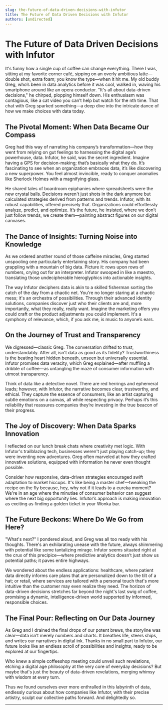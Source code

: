 ```yaml
---
slug: the-future-of-data-driven-decisions-with-infutor
title: The Future of Data Driven Decisions with Infutor
authors: [undirected]
---
```



# The Future of Data Driven Decisions with Infutor

It's funny how a single cup of coffee can change everything. There I was, sitting at my favorite corner café, sipping on an overly ambitious latte—double shot, extra foam; you know the type—when it hit me. My old buddy Greg, who’s been in data analytics before it was cool, walked in, waving his smartphone around like an opera conductor. "It's all about data-driven decisions," he chirped, plopping himself down. His enthusiasm was contagious, like a cat video you can’t help but watch for the nth time. That chat with Greg sparked something—a deep dive into the intricate dance of how we make choices with data today.

## The Pivotal Moment: When Data Became Our Compass

Greg had this way of narrating his company’s transformation—how they went from relying on gut feelings to harnessing the digital age’s powerhouse, data. Infutor, he said, was the secret ingredient. Imagine having a GPS for decision-making; that’s basically what they do. It’s fascinating to see when an organization embraces data, it’s like discovering a new superpower. You feel almost invincible, ready to conquer anomalies like Sherlock Holmes with a magnifying glass.

He shared tales of boardroom epiphanies where spreadsheets were the new crystal balls. Decisions weren't just shots in the dark anymore but calculated strategies derived from patterns and trends. Infutor, with its robust capabilities, offered precisely that. Organizations could effortlessly analyze, predict, and optimize. It’s the future, he insisted, where we don’t just follow trends, we create them—painting abstract figures on our digital canvases.

## The Dance of Insights: Turning Noise into Knowledge

As we ordered another round of those caffeine miracles, Greg started unspooling one particularly entertaining story. His company had been grappling with a mountain of big data. Picture it: rows upon rows of numbers, crying out for an interpreter. Infutor swooped in like a maestro, translating those undecipherable hieroglyphics into actionable insights. 

The way Infutor deciphers data is akin to a skilled fisherman sorting the catch of the day from a chaotic net. You're no longer staring at a chaotic mess; it's an orchestra of possibilities. Through their advanced identity solutions, companies discover just who their clients are and, more importantly, what they really, really want. Imagine the marketing offers you could craft or the product adjustments you could implement. It's a symphony of relevance, which, if you ask me, is music to anyone’s ears.

## On the Journey of Trust and Transparency

We digressed—classic Greg. The conversation drifted to trust, understandably. After all, isn't data as good as its fidelity? Trustworthiness is the beating heart hidden beneath, unseen but universally essential. Infutor promises data veracity, which Greg explained—after muffling a dribble of coffee—as untangling the maze of consumer information with utmost transparency.

Think of data like a detective novel. There are red herrings and ephemeral leads; however, with Infutor, the narrative becomes clear, trustworthy, and ethical. They capture the essence of consumers, like an artist capturing subtle emotions on a canvas, all while respecting privacy. Perhaps it’s this reliability that reassures companies they’re investing in the true beacon of their progress.

## The Joy of Discovery: When Data Sparks Innovation

I reflected on our lunch break chats where creativity met logic. With Infutor's trailblazing tech, businesses weren't just playing catch-up; they were inventing new adventures. Greg often marveled at how they crafted innovative solutions, equipped with information he never even thought possible.

Consider how responsive, data-driven strategies encouraged swift adaptation to market hiccups. It's like being a master chef—tweaking the recipe on the fly because, hey, why not if it leads to a eureka moment? We're in an age where the minutiae of consumer behavior can suggest where the next big opportunity lies. Infutor’s approach is making innovation as exciting as finding a golden ticket in your Wonka bar.

## The Future Beckons: Where Do We Go from Here?

"What's next?" I pondered aloud, and Greg was all too ready with his thoughts. There's an exhilarating unease with the future, always shimmering with potential like some tantalizing mirage. Infutor seems situated right at the crux of this precipice—where predictive analytics doesn’t just show us potential paths; it paves entire highways.

We wondered about the endless applications: healthcare, where patient data directly informs care plans that are personalized down to the tilt of a hat; or retail, where services are tailored with a personal touch that's more intuitive than the customer may even realize they need. The horizon of data-driven decisions stretches far beyond the night's last swig of coffee, promising a dynamic, intelligence-driven world supported by informed, responsible choices.

## The Final Pour: Reflecting on Our Data Journey

As Greg and I drained the final drops of our potent brews, the storyline was clear—data isn’t merely numbers and charts. It breathes life, steers ships, and writes our narratives in digital ink. Thanks in no small part to Infutor, our future looks like an endless scroll of possibilities and insights, ready to be explored at our fingertips. 

Who knew a simple coffeeshop meeting could unveil such revelations, etching a digital age philosophy at the very core of everyday decisions? But maybe that's just the beauty of data-driven revelations, merging whimsy with wisdom at every turn.

Thus we found ourselves ever more enthralled in this labyrinth of data, endlessly curious about how companies like Infutor, with their precise artistry, sculpt our collective paths forward. And delightedly so.

---